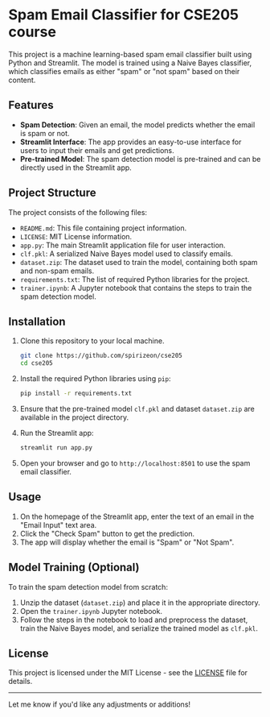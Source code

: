 # Spam Email Classifier for CSE205 course

This project is a machine learning-based spam email classifier built using Python and Streamlit. The model is trained using a Naive Bayes classifier, which classifies emails as either "spam" or "not spam" based on their content.

## Features

- **Spam Detection**: Given an email, the model predicts whether the email is spam or not.
- **Streamlit Interface**: The app provides an easy-to-use interface for users to input their emails and get predictions.
- **Pre-trained Model**: The spam detection model is pre-trained and can be directly used in the Streamlit app.

## Project Structure

The project consists of the following files:

- `README.md`: This file containing project information.
- `LICENSE`: MIT License information.
- `app.py`: The main Streamlit application file for user interaction.
- `clf.pkl`: A serialized Naive Bayes model used to classify emails.
- `dataset.zip`: The dataset used to train the model, containing both spam and non-spam emails.
- `requirements.txt`: The list of required Python libraries for the project.
- `trainer.ipynb`: A Jupyter notebook that contains the steps to train the spam detection model.

## Installation

1. Clone this repository to your local machine.
   
   ```bash
   git clone https://github.com/spirizeon/cse205
   cd cse205
   ```

2. Install the required Python libraries using `pip`:

   ```bash
   pip install -r requirements.txt
   ```

3. Ensure that the pre-trained model `clf.pkl` and dataset `dataset.zip` are available in the project directory.

4. Run the Streamlit app:

   ```bash
   streamlit run app.py
   ```

5. Open your browser and go to `http://localhost:8501` to use the spam email classifier.

## Usage

1. On the homepage of the Streamlit app, enter the text of an email in the "Email Input" text area.
2. Click the "Check Spam" button to get the prediction.
3. The app will display whether the email is "Spam" or "Not Spam".

## Model Training (Optional)

To train the spam detection model from scratch:

1. Unzip the dataset (`dataset.zip`) and place it in the appropriate directory.
2. Open the `trainer.ipynb` Jupyter notebook.
3. Follow the steps in the notebook to load and preprocess the dataset, train the Naive Bayes model, and serialize the trained model as `clf.pkl`.
   
## License

This project is licensed under the MIT License - see the [LICENSE](LICENSE) file for details.


---

Let me know if you'd like any adjustments or additions!
